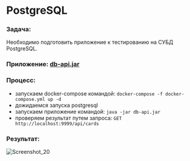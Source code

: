 # PostgreSQL

### Задача:
Необходимо подготовить приложение к тестированию на СУБД PostgreSQL.

### Приложение: [db-api.jar](https://github.com/netology-code/aqa-homeworks/raw/aqa4/docker/db-api.jar)

### Процесс:
- запускаем docker-compose командой: ```docker-compose -f docker-compose.yml up -d```
- дожидаемся запуска postgresql
- запускаем приложение командой: ```java -jar db-api.jar```
- проверяем результат путем запроса: ```GET http://localhost:9999/api/cards```

### Результат:
![Screenshot_20](https://user-images.githubusercontent.com/73786860/112627407-a01a5c80-8e42-11eb-804c-faeee0b86b70.jpg)

